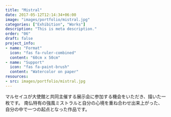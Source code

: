 ```yaml
---
title: "Mistral"
date: 2017-05-12T12:14:34+06:00
image: "images/portfolio/mistral.jpg"
categories: ["Exhibition", "Works"]
description: "This is meta description."
order: "06"
draft: false
project_info:
- name: "Format"
  icon: "fas fa-ruler-combined"
  content: "60cm x 50cm"
- name: "Support"
  icon: "fas fa-paint-brush"
  content: "Watercolor on paper"
resources:
- src: images/portfolio/mistral.jpg
---
```


マルセイユが大使館と共同主催する展示会に参加する機会をいただき、描いた一枚です。
南仏特有の強風ミストラルと自分の心境を重ね合わせ出来上がった、自分の中で一つの起点となった作品です。
